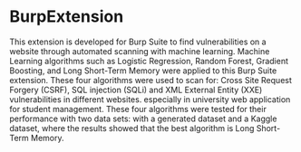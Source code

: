 # BurpExtension
This extension is developed for Burp Suite to find vulnerabilities on a website through automated scanning with machine learning. Machine Learning algorithms such as Logistic Regression, Random Forest, Gradient Boosting, and Long Short-Term Memory were applied to this Burp Suite extension. These four algorithms were used to scan for: Cross Site Request Forgery (CSRF), SQL injection (SQLi) and XML External Entity (XXE) vulnerabilities in different websites. especially in university web application for student management. These  four algorithms were tested for their performance with two data sets: with a generated dataset and a Kaggle dataset, where the results showed that the best algorithm is Long Short-Term Memory.
